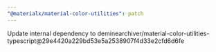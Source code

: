 ```yaml
---
"@materialx/material-color-utilities": patch
---
```


Update internal dependency to deminearchiver/material-color-utilities-typescript@29e4420a229bd53e5a2538907f4d33e2cfd6d6fe
